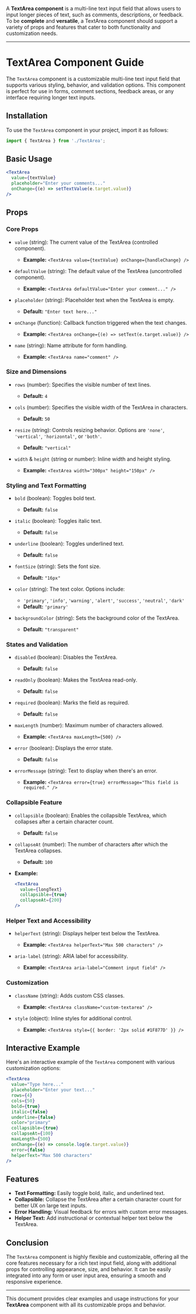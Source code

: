 A **TextArea component** is a multi-line text input field that allows users to input longer pieces of text, such as comments, descriptions, or feedback. To be **complete** and **versatile**, a TextArea component should support a variety of props and features that cater to both functionality and customization needs.

---

# TextArea Component Guide

The `TextArea` component is a customizable multi-line text input field that supports various styling, behavior, and validation options. This component is perfect for use in forms, comment sections, feedback areas, or any interface requiring longer text inputs.

## Installation

To use the `TextArea` component in your project, import it as follows:

```jsx
import { TextArea } from './TextArea';
```

## Basic Usage

```jsx
<TextArea
  value={textValue}
  placeholder="Enter your comments..."
  onChange={(e) => setTextValue(e.target.value)}
/>
```

## Props

### Core Props

- `value` (string): The current value of the TextArea (controlled component).
  - **Example:** `<TextArea value={textValue} onChange={handleChange} />`
  
- `defaultValue` (string): The default value of the TextArea (uncontrolled component).
  - **Example:** `<TextArea defaultValue="Enter your comment..." />`
  
- `placeholder` (string): Placeholder text when the TextArea is empty.
  - **Default:** `"Enter text here..."`

- `onChange` (function): Callback function triggered when the text changes.
  - **Example:** `<TextArea onChange={(e) => setText(e.target.value)} />`

- `name` (string): Name attribute for form handling.
  - **Example:** `<TextArea name="comment" />`

### Size and Dimensions

- `rows` (number): Specifies the visible number of text lines.
  - **Default:** `4`

- `cols` (number): Specifies the visible width of the TextArea in characters.
  - **Default:** `50`

- `resize` (string): Controls resizing behavior. Options are `'none'`, `'vertical'`, `'horizontal'`, or `'both'`.
  - **Default:** `"vertical"`

- `width` & `height` (string or number): Inline width and height styling.
  - **Example:** `<TextArea width="300px" height="150px" />`

### Styling and Text Formatting

- `bold` (boolean): Toggles bold text.
  - **Default:** `false`
  
- `italic` (boolean): Toggles italic text.
  - **Default:** `false`

- `underline` (boolean): Toggles underlined text.
  - **Default:** `false`

- `fontSize` (string): Sets the font size.
  - **Default:** `"16px"`

- `color` (string): The text color. Options include:
  - `'primary'`, `'info'`, `'warning'`, `'alert'`, `'success'`, `'neutral'`, `'dark'`
  - **Default:** `'primary'`

- `backgroundColor` (string): Sets the background color of the TextArea.
  - **Default:** `"transparent"`

### States and Validation

- `disabled` (boolean): Disables the TextArea.
  - **Default:** `false`

- `readOnly` (boolean): Makes the TextArea read-only.
  - **Default:** `false`

- `required` (boolean): Marks the field as required.
  - **Default:** `false`

- `maxLength` (number): Maximum number of characters allowed.
  - **Example:** `<TextArea maxLength={500} />`

- `error` (boolean): Displays the error state.
  - **Default:** `false`

- `errorMessage` (string): Text to display when there's an error.
  - **Example:** `<TextArea error={true} errorMessage="This field is required." />`

### Collapsible Feature

- `collapsible` (boolean): Enables the collapsible TextArea, which collapses after a certain character count.
  - **Default:** `false`

- `collapseAt` (number): The number of characters after which the TextArea collapses.
  - **Default:** `100`

- **Example:**
  ```jsx
  <TextArea
    value={longText}
    collapsible={true}
    collapseAt={200}
  />
  ```

### Helper Text and Accessibility

- `helperText` (string): Displays helper text below the TextArea.
  - **Example:** `<TextArea helperText="Max 500 characters" />`

- `aria-label` (string): ARIA label for accessibility.
  - **Example:** `<TextArea aria-label="Comment input field" />`

### Customization

- `className` (string): Adds custom CSS classes.
  - **Example:** `<TextArea className="custom-textarea" />`

- `style` (object): Inline styles for additional control.
  - **Example:** `<TextArea style={{ border: '2px solid #1F877D' }} />`

## Interactive Example

Here's an interactive example of the `TextArea` component with various customization options:

```jsx
<TextArea
  value="Type here..."
  placeholder="Enter your text..."
  rows={4}
  cols={50}
  bold={true}
  italic={false}
  underline={false}
  color="primary"
  collapsible={true}
  collapseAt={100}
  maxLength={500}
  onChange={(e) => console.log(e.target.value)}
  error={false}
  helperText="Max 500 characters"
/>
```

## Features

- **Text Formatting:** Easily toggle bold, italic, and underlined text.
- **Collapsible:** Collapse the TextArea after a certain character count for better UX on large text inputs.
- **Error Handling:** Visual feedback for errors with custom error messages.
- **Helper Text:** Add instructional or contextual helper text below the TextArea.

## Conclusion

The `TextArea` component is highly flexible and customizable, offering all the core features necessary for a rich text input field, along with additional props for controlling appearance, size, and behavior. It can be easily integrated into any form or user input area, ensuring a smooth and responsive experience.

---

This document provides clear examples and usage instructions for your **TextArea** component with all its customizable props and behavior.